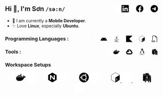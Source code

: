 ## Hi 👋, I'm Sơn `/sə:n/` [<img width="24px" alt="Telegram" align="right" src="./assets/telegram.svg"/>][telegram] [<img width="24px" alt="Telegram" align="right" src="./assets/telegram_dark.svg"/>][telegram-dark] [<img width="24px" alt="Facebook" align="right" src="./assets/facebook.svg"/>][facebook] [<img width="24px" alt="Facebook" align="right" src="./assets/facebook_dark.svg"/>][facebook-dark] [<img width="24px" alt="LinkedIn" align="right" src="./assets/linkedin.svg"/>][linkedin] [<img width="24px" alt="LinkedIn" align="right" src="./assets/linkedin_dark.svg"/>][linkedin-dark]

 - 🌱 I am currently a **Mobile Developer**.
 - ✨ Love **Linux**, especially **Ubuntu**.

### Programming Languages : [<img width="21px" alt="SQL" align="right" src="./assets/sql.svg"/>][light] [<img width="21px" alt="SQL" align="right" src="./assets/sql_dark.svg"/>][dark] [<img width="21px" alt="Bash" align="right" src="./assets/bash.svg"/>][light] [<img width="21px" alt="Bash" align="right" src="./assets/bash_dark.svg"/>][dark] [<img width="21px" alt="Kotlin" align="right" src="./assets/kotlin.svg"/>][light] [<img width="21px" alt="Kotlin" align="right" src="./assets/kotlin_dark.svg"/>][dark] [<img width="21px" alt="Java" align="right" src="./assets/java.svg"/>][light] [<img width="21px" alt="Java" align="right" src="./assets/java_dark.svg"/>][dark] [<img width="21px" alt="Android" align="right" src="./assets/android.svg"/>][light] [<img width="21px" alt="Android" align="right" src="./assets/android_dark.svg"/>][dark]

### Tools : [<img width="21px" alt="Android Studio" align="right" src="./assets/androidstudio.svg"/>][light] [<img width="21px" alt="Android Studio" align="right" src="./assets/androidstudio_dark.svg"/>][dark] [<img width="21px" alt="Linux" align="right" src="./assets/linux.svg"/>][light] [<img width="21px" alt="Linux" align="right" src="./assets/linux_dark.svg"/>][dark] [<img width="21px" alt="Google Cloud" align="right" src="./assets/googlecloud.svg"/>][light] [<img width="21px" alt="Google Cloud" align="right" src="./assets/googlecloud_dark.svg"/>][dark] [<img width="21px" alt="Docker" align="right" src="./assets/docker.svg"/>][light] [<img width="21px" alt="Docker" align="right" src="./assets/docker_dark.svg"/>][dark]

### Workspace Setups
<div align="center">
    <!-- Docker -->
    <a style="margin: 16px">
        <img width="32px" alt="Docker" src="./assets/docker.svg#gh-light-mode-only"/>
        <img width="32px" alt="Docker" src="./assets/docker_dark.svg#gh-dark-mode-only"/>
    </a>
    <!-- Nginx -->
    <a style="margin: 16px">
        <img width="32px" alt="Nginx" src="./assets/nginx.svg#gh-light-mode-only"/>
        <img width="32px" alt="Nginx" src="./assets/nginx_dark.svg#gh-dark-mode-only"/>
    </a>
    <!-- Ubuntu -->
    <a style="margin: 16px">
        <img width="32px" alt="Ubuntu" src="./assets/ubuntu.svg#gh-light-mode-only"/>
        <img width="32px" alt="Ubuntu" src="./assets/ubuntu_dark.svg#gh-dark-mode-only"/>
    </a>
    <!-- BASH -->
    <a href="./zsh/README.md" style="margin: 16px">
        <img width="32px" alt="BASH" src="./assets/bash.svg#gh-light-mode-only"/>
        <img width="32px" alt="BASH" src="./assets/bash_dark.svg#gh-dark-mode-only"/>
    </a>
    <!-- Android Studio -->
    <a style="margin: 16px">
        <img width="32px" alt="Android Studio" src="./assets/androidstudio.svg#gh-light-mode-only"/>
        <img width="32px" alt="Android Studio" src="./assets/androidstudio_dark.svg#gh-dark-mode-only"/>
    </a>
</div>

[telegram]:https://t.me/sowntt
[telegram-dark]:https://t.me/sowntt
[facebook]:https://www.facebook.com/transownt#gh-light-mode-only
[facebook-dark]:https://www.facebook.com/transownt#gh-dark-mode-only
[linkedin]:https://www.linkedin.com/in/sownt#gh-light-mode-only
[linkedin-dark]:https://www.linkedin.com/in/sownt#gh-dark-mode-only
[light]:#gh-light-mode-only
[dark]:#gh-dark-mode-only

<!--
**vosxvo/vosxvo** is a ✨ _special_ ✨ repository because its `README.md` (this file) appears on your GitHub profile.

Here are some ideas to get you started:

- 🔭 I’m currently working on ...
- 🌱 I’m currently learning ...
- 👯 I’m looking to collaborate on ...
- 🤔 I’m looking for help with ...
- 💬 Ask me about ...
- 📫 How to reach me: ...
- 😄 Pronouns: ...
- ⚡ Fun fact: ...
-->
